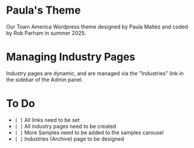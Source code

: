 # Paula's Theme

Our Town America Wordpress theme designed by Paula Maltez and coded by Rob Parham in summer 2025.

# Managing Industry Pages
Industry pages are dynamic, and are managed via the "Industries" link in the sidebar of the Admin panel.

# To Do
- `[ ]` All links need to be set
- `[ ]` All industry pages need to be created
- `[ ]` More Samples need to be added to the samples carousel
- `[ ]` Industries (Archive) page to be designed
